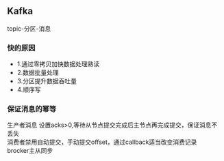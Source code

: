 ## Kafka
topic-分区-消息

### 快的原因
* 1.通过零拷贝加快数据处理熟读  
* 2.数据批量处理  
* 3.分区提升数据吞吐量  
* 4.顺序写

### 保证消息的幂等
生产者消息 设置acks>0,等待从节点提交完成后主节点再完成提交，保证消息不丢失  
消费者禁用自动提交，手动提交offset，通过callback适当改变消费记录  
brocker主从同步


